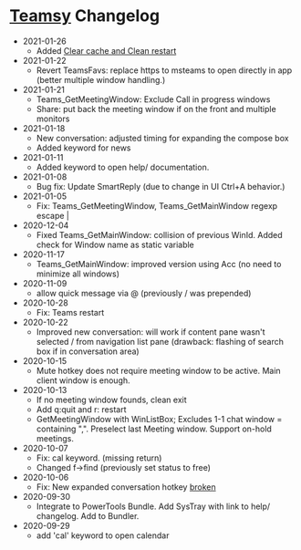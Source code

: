 # [Teamsy](Teamsy) Changelog

* 2021-01-26
	- Added [Clear cache and Clean restart](https://tdalon.blogspot.com/2021/01/teams-clear-cache.html)
* 2021-01-22
	- Revert TeamsFavs: replace https to msteams to open directly in app (better multiple window handling.)
* 2021-01-21
	- Teams_GetMeetingWindow: Exclude Call in progress windows
	- Share: put back the meeting window if on the front and multiple monitors
* 2021-01-18
	- New conversation: adjusted timing for expanding the compose box
	- Added keyword for news
* 2021-01-11
	- Added keyword to open help/ documentation.
* 2021-01-08
	- Bug fix: Update SmartReply (due to change in UI Ctrl+A behavior.)
* 2021-01-05
	- Fix: Teams_GetMeetingWindow, Teams_GetMainWindow regexp escape |
* 2020-12-04
  - Fixed Teams_GetMainWindow: collision of previous WinId. Added check for Window name as static variable
* 2020-11-17
	- Teams_GetMainWindow: improved version using Acc (no need to minimize all windows)
* 2020-11-09
	- allow quick message via @ (previously / was prepended)
* 2020-10-28
  - Fix: Teams restart
* 2020-10-22
  - Improved new conversation: will work if content pane wasn't selected / from navigation list pane (drawback: flashing of search box if in conversation area)
* 2020-10-15
  - Mute hotkey does not require meeting window to be active. Main client window is enough.
* 2020-10-13
  - If no meeting window founds, clean exit
  - Add q:quit and r: restart
  - GetMeetingWindow with WinListBox; Excludes 1-1 chat window = containing ",". Preselect last Meeting window. Support on-hold meetings.
* 2020-10-07
  - Fix: cal keyword. (missing return)
  - Changed f->find (previously set status to free)
* 2020-10-06
  - Fix: New expanded conversation hotkey [broken](https://tdalon.blogspot.com/teamsy-new-conversation)
* 2020-09-30
    * Integrate to PowerTools Bundle. Add SysTray with link to help/ changelog. Add to Bundler.
* 2020-09-29
    * add 'cal' keyword to open calendar
